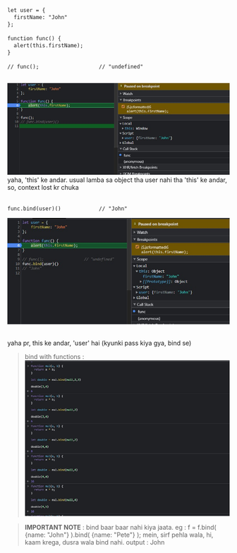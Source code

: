 ```
let user = {
  firstName: "John"
};

function func() {
  alert(this.firstName);
}

// func();                   // "undefined"   


```

 ![](/bootstrapsImages/bind1.jpg)
yaha, 'this' ke andar. usual lamba sa object tha
user nahi tha 'this' ke andar,
so, context lost kr chuka
<br>
<br>

```
func.bind(user)()            // "John"
```
 ![](/bootstrapsImages/bind2.jpg)

<br>
yaha pr, this ke andar, 'user' hai (kyunki pass kiya gya, bind se)



>  bind with functions  : 
 ![](/bootstrapsImages/bind_function.jpg)



> **IMPORTANT NOTE** : bind baar baar nahi kiya jaata. 
eg : f = f.bind( {name: "John"} ).bind( {name: "Pete"} );
mein, sirf pehla wala, hi, kaam krega, 
dusra wala bind nahi.
output  : John 
